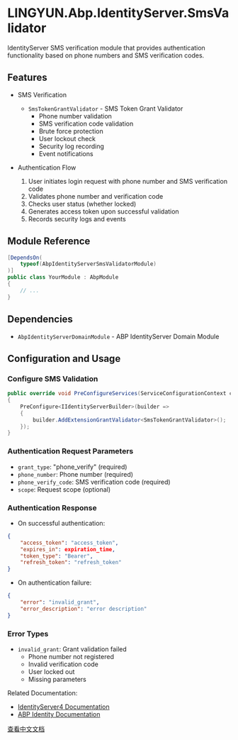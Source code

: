 # LINGYUN.Abp.IdentityServer.SmsValidator

IdentityServer SMS verification module that provides authentication functionality based on phone numbers and SMS verification codes.

## Features

* SMS Verification
  * `SmsTokenGrantValidator` - SMS Token Grant Validator
    * Phone number validation
    * SMS verification code validation
    * Brute force protection
    * User lockout check
    * Security log recording
    * Event notifications

* Authentication Flow
  1. User initiates login request with phone number and SMS verification code
  2. Validates phone number and verification code
  3. Checks user status (whether locked)
  4. Generates access token upon successful validation
  5. Records security logs and events

## Module Reference

```csharp
[DependsOn(
    typeof(AbpIdentityServerSmsValidatorModule)
)]
public class YourModule : AbpModule
{
    // ...
}
```

## Dependencies

* `AbpIdentityServerDomainModule` - ABP IdentityServer Domain Module

## Configuration and Usage

### Configure SMS Validation

```csharp
public override void PreConfigureServices(ServiceConfigurationContext context)
{
    PreConfigure<IIdentityServerBuilder>(builder =>
    {
        builder.AddExtensionGrantValidator<SmsTokenGrantValidator>();
    });
}
```

### Authentication Request Parameters

* `grant_type`: "phone_verify" (required)
* `phone_number`: Phone number (required)
* `phone_verify_code`: SMS verification code (required)
* `scope`: Request scope (optional)

### Authentication Response

* On successful authentication:
```json
{
    "access_token": "access_token",
    "expires_in": expiration_time,
    "token_type": "Bearer",
    "refresh_token": "refresh_token"
}
```

* On authentication failure:
```json
{
    "error": "invalid_grant",
    "error_description": "error description"
}
```

### Error Types

* `invalid_grant`: Grant validation failed
  * Phone number not registered
  * Invalid verification code
  * User locked out
  * Missing parameters

Related Documentation:
* [IdentityServer4 Documentation](https://identityserver4.readthedocs.io/)
* [ABP Identity Documentation](https://docs.abp.io/en/abp/latest/Modules/Identity)

[查看中文文档](README.md)
